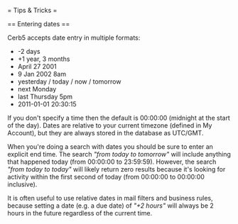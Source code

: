 
= Tips & Tricks =

== Entering dates ==

Cerb5 accepts date entry in multiple formats:

*	-2 days
*	+1 year, 3 months
*	April 27 2001
*	9 Jan 2002 8am
*	yesterday / today / now / tomorrow
*	next Monday
*	last Thursday 5pm
*	2011-01-01 20:30:15

If you don't specify a time then the default is 00:00:00 (midnight at the start of the day).  Dates are relative to your current timezone (defined in My Account), but they are always stored in the database as UTC/GMT.

When you're doing a search with dates you should be sure to enter an explicit end time.  The search _"from today to tomorrow"_ will include anything that happened today (from 00:00:00 to 23:59:59).  However, the search _"from today to today"_ will likely return zero results because it's looking for activity within the first second of today (from 00:00:00 to 00:00:00 inclusive).

It is often useful to use relative dates in mail filters and business rules, because setting a date (e.g. a due date) of _"+2 hours"_ will always be 2 hours in the future regardless of the current time.